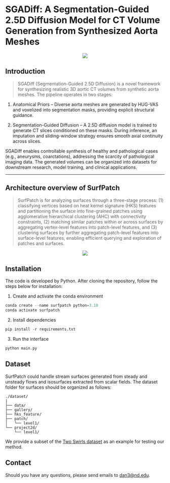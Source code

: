 # SGADiff: A Segmentation-Guided 2.5D Diffusion Model for CT Volume Generation from Synthesized Aorta Meshes

<div align='center'>
<img src='video.gif'>
</div>

## Introduction
> SGADiff (Segmentation-Guided 2.5D Diffusion) is a novel framework for synthesizing realistic 3D aortic CT volumes from synthetic aorta meshes.
The pipeline operates in two stages:

1. Anatomical Priors – Diverse aorta meshes are generated by HUG-VAS and voxelized into segmentation masks, providing explicit structural guidance.

2. Segmentation-Guided Diffusion – A 2.5D diffusion model is trained to generate CT slices conditioned on these masks. During inference, an imputation and sliding-window strategy ensures smooth axial continuity across slices.

SGADiff enables controllable synthesis of healthy and pathological cases (e.g., aneurysms, coarctations), addressing the scarcity of pathological imaging data. The generated volumes can be organized into datasets for downstream research, model training, and clinical applications.

---
## Architecture overview of SurfPatch
> SurfPatch is for analyzing surfaces through a three-stage process: (1) classifying vertices based on heat kernel signature (HKS) features and partitioning the surface into fine-grained patches using agglomerative hierarchical clustering (AHC) with connectivity constraints, (2) matching similar patches within or across surfaces by aggregating vertex-level features into patch-level features, and (3) clustering surfaces by further aggregating patch-level features into surface-level features, enabling efficient querying and exploration of patches and surfaces.
<div align='center'>
<img src='framework.png'>
</div>

## Installation
The code is developed by Python. After cloning the repository, follow the steps below for installation:
1. Create and activate the conda environment
```python
conda create --name surfpatch python=3.10
conda activate surfpatch
```
2. Install dependencies
```python
pip install -r requirements.txt
```
3. Run the interface
```python
python main.py
```

## Dataset
SurfPatch could handle stream surfaces generated from steady and unsteady flows and isosurfaces extracted from scalar fields. The dataset folder for surfaces should be organized as follows:
```
./dataset/
|
├── data/
├── gallery/
├── hks_feature/
├── patch/
│   └── level1/
└── project2d/
    └── level1/
```
We provide a subset of the [Two Swirls dataset](https://drive.google.com/drive/folders/1-PPu12Ls-kHmZtfqaNW3rfJ199-R4bpg?usp=drive_link) as an example for testing our method.

## Contact
Should you have any questions, please send emails to dan3@nd.edu.











